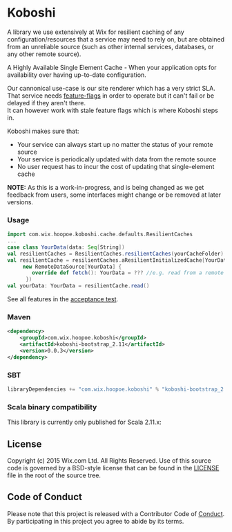 # Koboshi
A library we use extensively at Wix for resilient caching of any configuration/resources that a service may need to rely on, but are obtained from an
unreliable source (such as other internal services, databases, or any other remote source).

A Highly Available Single Element Cache - When your application opts for availability over having up-to-date configuration.

Our cannonical use-case is our site renderer which has a very strict SLA.    
That service needs [feature-flags](https://github.com/wix/petri) in order to operate but it can't fail or be delayed if they aren't there.    
It can however work with stale feature flags which is where Koboshi steps in.

Koboshi makes sure that:
- Your service can always start up no matter the status of your remote source
- Your service is periodically updated with data from the remote source
- No user request has to incur the cost of updating that single-element cache

**NOTE:** As this is a work-in-progress, and is being changed as we get feedback from users, some interfaces might change or be removed at later versions.

### Usage

```scala
import com.wix.hoopoe.koboshi.cache.defaults.ResilientCaches
...
case class YourData(data: Seq[String])
val resilientCaches = ResilientCaches.resilientCaches(yourCacheFolder)
val resilientCache = resilientCaches.aResilientInitializedCache[YourData](
     new RemoteDataSource[YourData] {
        override def fetch(): YourData = ??? //e.g. read from a remote service
      })
val yourData: YourData = resilientCache.read()
```

See all features in the [acceptance test](koboshi-bootstrap/src/it/java/com/wix/hoopoe/koboshi/ResilientCachesIT.scala).

### Maven

```xml
<dependency>
    <groupId>com.wix.hoopoe.koboshi</groupId>
    <artifactId>koboshi-bootstrap_2.11</artifactId>
    <version>0.0.3</version>
</dependency>
```

### SBT

```scala
libraryDependencies += "com.wix.hoopoe.koboshi" % "koboshi-bootstrap_2.11" % "0.0.3"
```

### Scala binary compatibility
This library is currently only published for Scala 2.11.x:

## License

Copyright (c) 2015 Wix.com Ltd. All Rights Reserved. Use of this source code is governed by a BSD-style license that can be found in the [LICENSE](LICENSE.md) file in the root of the source tree.

## Code of Conduct

Please note that this project is released with a Contributor Code of [Conduct](code_of_conduct.md). By participating in this project you agree to abide by its terms.
